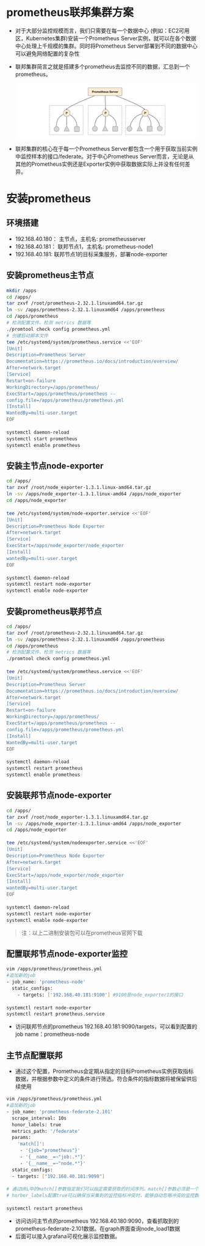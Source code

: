 # prometheus联邦集群方案

- 对于大部分监控规模而言，我们只需要在每一个数据中心 (例如：EC2可用区，Kubernetes集群)安装一个Prometheus Server实例，就可以在各个数据中心处理上千规模的集群。同时将Prometheus Server部署到不同的数据中心可以避免网络配置的复杂性

- 联邦集群简言之就是搭建多个prometheus去监控不同的数据，汇总到一个prometheus。

  ![image-20240617110353549](https://raw.githubusercontent.com/hangx969/upload-images-md/main/202406171103712.png)

- 联邦集群的核心在于每一个Prometheus Server都包含一个用于获取当前实例中监控样本的接口/federate。对于中心Prometheus Server而言，无论是从其他的Prometheus实例还是Exporter实例中获取数据实际上并没有任何差异。

# 安装prometheus

## 环境搭建

- 192.168.40.180： 主节点，主机名: prometheusserver
- 192.168.40.181： 联邦节点1，主机名: prometheus-node1
- 192.168.40.181: 联邦节点1的目标采集服务，部署node-exporter

## 安装prometheus主节点

~~~sh
mkdir /apps
cd /apps/
tar zxvf /root/prometheus-2.32.1.linuxamd64.tar.gz
ln -sv /apps/prometheus-2.32.1.linuxamd64 /apps/prometheus
cd /apps/prometheus
# 检测配置文件、检测 metrics 数据等
./promtool check config prometheus.yml
# 创建启动脚本文件
tee /etc/systemd/system/prometheus.service <<'EOF'
[Unit]
Description=Prometheus Server
Documentation=https://prometheus.io/docs/introduction/overview/
After=network.target
[Service]
Restart=on-failure
WorkingDirectory=/apps/prometheus/
ExecStart=/apps/prometheus/prometheus --
config.file=/apps/prometheus/prometheus.yml
[Install]
WantedBy=multi-user.target
EOF

systemctl daemon-reload
systemctl start prometheus
systemctl enable prometheus
~~~

## 安装主节点node-exporter

~~~sh
cd /apps/
tar zxvf /root/node_exporter-1.3.1.linux-amd64.tar.gz
ln -sv /apps/node_exporter-1.3.1.linux-amd64 /apps/node_exporter
cd /apps/node_exporter

tee /etc/systemd/system/node-exporter.service <<'EOF'
[Unit]
Description=Prometheus Node Exporter
After=network.target
[Service]
ExecStart=/apps/node_exporter/node_exporter
[Install]
wantedBy=multi-user.target
EOF

systemctl daemon-reload
systemctl restart node-exporter
systemctl enable node-exporter
~~~

## 安装prometheus联邦节点

~~~sh
cd /apps/
tar zxvf /root/prometheus-2.32.1.linuxamd64.tar.gz
ln -sv /apps/prometheus-2.32.1.linuxamd64 /apps/prometheus
cd /apps/prometheus
# 检测配置文件、检测 metrics 数据等
./promtool check config prometheus.yml

tee /etc/systemd/system/prometheus.service <<'EOF'
[Unit]
Description=Prometheus Server
Documentation=https://prometheus.io/docs/introduction/overview/
After=network.target
[Service]
Restart=on-failure
WorkingDirectory=/apps/prometheus/
ExecStart=/apps/prometheus/prometheus --
config.file=/apps/prometheus/prometheus.yml
[Install]
WantedBy=multi-user.target
EOF

systemctl daemon-reload
systemctl restart prometheus
systemctl enable prometheus
~~~

## 安装联邦节点node-exporter

~~~sh
cd /apps/
tar zxvf /root/node_exporter-1.3.1.linuxamd64.tar.gz
ln -sv /apps/node_exporter-1.3.1.linux-amd64 /apps/node_exporter
cd /apps/node_exporter

tee /etc/systemd/system/nodeexporter.service <<'EOF'
[Unit]
Description=Prometheus Node Exporter
After=network.target
[Service]
ExecStart=/apps/node_exporter/node_exporter
[Install]
wantedBy=multi-user.target
EOF

systemctl daemon-reload
systemctl restart node-exporter
systemctl enable node-exporter
~~~

> 注：以上二进制安装包可以在prometheus官网下载

## 配置联邦节点node-exporter监控

~~~sh
vim /apps/prometheus/prometheus.yml
#追加新的job
- job_name: 'prometheus-node'
  static_configs:
    - targets: ['192.168.40.181:9100'] #9100是node_exporter1的接口

systemctl restart node-exporter
systemctl restart prometheus.service
~~~

- 访问联邦节点的prometheus 192.168.40.181:9090/targets，可以看到配置的job name：prometheus-node

## 主节点配置联邦

- 通过这个配置，Prometheus会定期从指定的目标Prometheus实例获取指标数据，并根据参数中定义的条件进行筛选。符合条件的指标数据将被保留供后续使用

~~~sh
vim /apps/prometheus/prometheus.yml
#追加新的job
- job_name: 'prometheus-federate-2.101'
  scrape_interval: 10s
  honor_labels: true
  metrics_path: '/federate'
  params:
    'match[]':
     - '{job="prometheus"}'
     - '{__name__=~"job:.*"}'
     - '{__name__=~"node.*"}'
  static_configs:
  - targets: ["192.168.40.181:9090"]
  
# 通过URL中的match[]参数指定我们可以指定需要获取的时间序列。match[]参数必须是一个瞬时向量选择器，例如up或者{job=“prometheus"}。配置多个match[]参数，用于获取多组时间序列的监控数据。
# horbor_labels配置true可以确保当采集到的监控指标冲突时，能够自动忽略冲突的监控数据。如果为false时，prometheus会自动将冲突的标签替换为”exported_“的形式。

systemctl restart prometheus
~~~

- 访问访问主节点的prometheus 192.168.40.180:9090，查看抓取到的prometheus-federate-2.101数据。在graph界面查询node_load1数据
- 后面可以接入grafana可视化展示监控数据。

